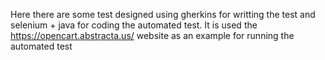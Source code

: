 Here there are some test designed using gherkins for writting the test and selenium + java for coding the automated test. 
It is used the https://opencart.abstracta.us/ website as an example for running the automated test
